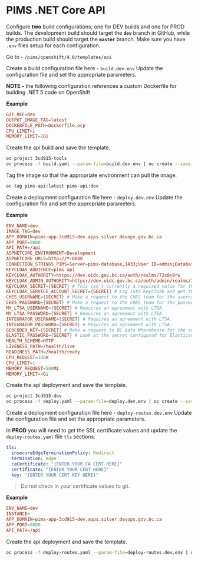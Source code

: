 # PIMS .NET Core API

Configure **two** build configurations; one for DEV builds and one for PROD builds. The development build should target the **`dev`** branch in GitHub, while the production build should target the **`master`** branch. Make sure you have `.env` files setup for each configuration.

Go to - `/pims/openshift/4.0/templates/api`

Create a build configuration file here - `build.dev.env`
Update the configuration file and set the appropriate parameters.

**NOTE -** the following configuration references a custom Dockerfile for building .NET 5 code on OpenShift

**Example**

```conf
GIT_REF=dev
OUTPUT_IMAGE_TAG=latest
DOCKERFILE_PATH=Dockerfile.ocp
CPU_LIMIT=1
MEMORY_LIMIT=2Gi
```

Create the api build and save the template.

```bash
oc project 3cd915-tools
oc process -f build.yaml --param-file=build.dev.env | oc create --save-config=true -f -
```

Tag the image so that the appropriate environment can pull the image.

```bash
oc tag pims-api:latest pims-api:dev
```

Create a deployment configuration file here - `deploy.dev.env`
Update the configuration file and set the appropriate parameters.

**Example**

```conf
ENV_NAME=dev
IMAGE_TAG=dev
APP_DOMAIN=pims-app-3cd915-dev.apps.silver.devops.gov.bc.ca
APP_PORT=8080
API_PATH=/api
ASPNETCORE_ENVIRONMENT=Development
ASPNETCORE_URLS=http://*:8080
CONNECTION_STRINGS_PIMS=Server=pims-database,1433;User ID=admin;Database=pims
KEYCLOAK_AUDIENCE=pims-api
KEYCLOAK_AUTHORITY=https://dev.oidc.gov.bc.ca/auth/realms/72x8v9rw
KEYCLOAK_ADMIN_AUTHORITY=https://dev.oidc.gov.bc.ca/auth/admin/realms/72x8v9rw
KEYCLOAK_SECRET={SECRET} # This isn't currently a required value for the api configuration.
KEYCLOAK_SERVICE_ACCOUNT_SECRET={SECRET} # Log into Keycloak and get the pims-service-account secret.
CHES_USERNAME={SECRET} # Make a request to the CHES team for the username.
CHES_PASSWORD={SECRET} # Make a request to the CHES team for the password.
MY_LTSA_USERNAME={SECRET} # Requires an agreement with LTSA.
MY_LTSA_PASSWORD={SECRET} # Requires an agreement with LTSA.
INTEGRATOR_USERNAME={SECRET} # Requires an agreement with LTSA.
INTEGRATOR_PASSWORD={SECRET} # Requires an agreement with LTSA.
GEOCODER_KEY={SECRET} # Make a request to BC Data Wharehouse for the secret.
ELASTIC_PASSWORD={SECRET} # Look at the secret configured for Elasticsearch.
HEALTH_SCHEME=HTTP
LIVENESS_PATH=/health/live
READINESS_PATH=/health/ready
CPU_REQUEST=100m
CPU_LIMIT=1
MEMORY_REQUEST=500Mi
MEMORY_LIMIT=4Gi
```

Create the api deployment and save the template.

```bash
oc project 3cd915-dev
oc process -f deploy.yaml --param-file=deploy.dev.env | oc create --save-config=true -f -
```

Create a deployment configuration file here - `deploy-routes.dev.env`
Update the configuration file and set the appropriate parameters.

In **PROD** you will need to get the SSL certificate values and update the `deploy-routes.yaml` file `tls` sections.

```yaml
tls:
  insecureEdgeTerminationPolicy: Redirect
  termination: edge
  caCertificate: "{ENTER YOUR CA CERT HERE}"
  certificate: "{ENTER YOUR CERT HERE}"
  key: "{ENTER YOUR CERT KEY HERE}"
```

> Do not check in your certificate values to git.

**Example**

```conf
ENV_NAME=dev
INSTANCE=
APP_DOMAIN=pims-app-3cd915-dev.apps.silver.devops.gov.bc.ca
APP_PORT=8080
API_PATH=/api
```

Create the api deployment and save the template.

```bash
oc process -f deploy-routes.yaml --param-file=deploy-routes.dev.env | oc create --save-config=true -f -
```

